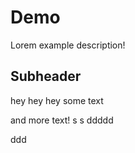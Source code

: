 # Demo

Lorem example description!

## Subheader

hey hey hey some text

and more text!
s
s
ddddd

ddd
